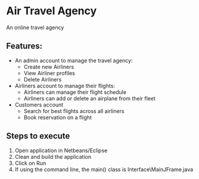 # Air Travel Agency
An online travel agency 

## Features:
* An admin account to manage the travel agency:
  * Create new Airliners
  * View Airliner profiles
  * Delete Airliners
* Airliners account to manage their flights:
  * Airliners can manage their flight schedule
  * Airliners can add or delete an airplane from their fleet
* Customers account
  * Search for best flights across all airliners
  * Book reservation on a flight 

## Steps to execute 
1. Open application in Netbeans/Eclipse 
2. Clean and build the application 
3. Click on Run
4. If using the command line, the main() class is Interface\MainJFrame.java
